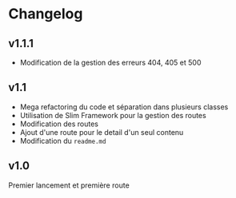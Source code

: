 # Changelog

## v1.1.1

- Modification de la gestion des erreurs 404, 405 et 500

## v1.1

- Mega refactoring du code et séparation dans plusieurs classes
- Utilisation de Slim Framework pour la gestion des routes
- Modification des routes
- Ajout d'une route pour le detail d'un seul contenu
- Modification du `readme.md`

## v1.0

Premier lancement et première route